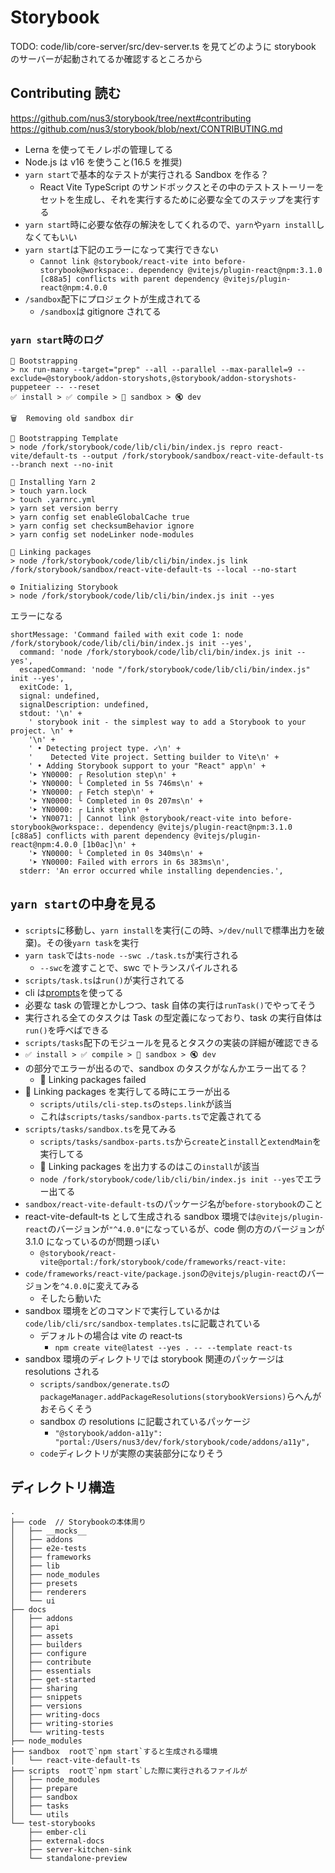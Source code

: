 # Storybook

TODO: code/lib/core-server/src/dev-server.ts を見てどのように storybook のサーバーが起動されてるか確認するところから

## Contributing 読む

https://github.com/nus3/storybook/tree/next#contributing
https://github.com/nus3/storybook/blob/next/CONTRIBUTING.md

- Lerna を使ってモノレポの管理してる
- Node.js は v16 を使うこと(16.5 を推奨)
- `yarn start`で基本的なテストが実行される Sandbox を作る？
  - React Vite TypeScript のサンドボックスとその中のテストストーリーをセットを生成し、それを実行するために必要な全てのステップを実行する
- `yarn start`時に必要な依存の解決をしてくれるので、`yarn`や`yarn install`しなくてもいい
- `yarn start`は下記のエラーになって実行できない
  - `Cannot link @storybook/react-vite into before-storybook@workspace:. dependency @vitejs/plugin-react@npm:3.1.0 [c88a5] conflicts with parent dependency @vitejs/plugin-react@npm:4.0.0`
- `/sandbox`配下にプロジェクトが生成されてる
  - `/sandbox`は gitignore されてる

### `yarn start`時のログ

```
🥾 Bootstrapping
> nx run-many --target="prep" --all --parallel --max-parallel=9 --exclude=@storybook/addon-storyshots,@storybook/addon-storyshots-puppeteer -- --reset
✅ install > ✅ compile > 🔄 sandbox > 🔇 dev

🗑  Removing old sandbox dir

👷 Bootstrapping Template
> node /fork/storybook/code/lib/cli/bin/index.js repro react-vite/default-ts --output /fork/storybook/sandbox/react-vite-default-ts --branch next --no-init

🧶 Installing Yarn 2
> touch yarn.lock
> touch .yarnrc.yml
> yarn set version berry
> yarn config set enableGlobalCache true
> yarn config set checksumBehavior ignore
> yarn config set nodeLinker node-modules

🔗 Linking packages
> node /fork/storybook/code/lib/cli/bin/index.js link /fork/storybook/sandbox/react-vite-default-ts --local --no-start

⚙️ Initializing Storybook
> node /fork/storybook/code/lib/cli/bin/index.js init --yes
```

エラーになる

```
shortMessage: 'Command failed with exit code 1: node /fork/storybook/code/lib/cli/bin/index.js init --yes',
  command: 'node /fork/storybook/code/lib/cli/bin/index.js init --yes',
  escapedCommand: 'node "/fork/storybook/code/lib/cli/bin/index.js" init --yes',
  exitCode: 1,
  signal: undefined,
  signalDescription: undefined,
  stdout: '\n' +
    ' storybook init - the simplest way to add a Storybook to your project. \n' +
    '\n' +
    ' • Detecting project type. ✓\n' +
    '    Detected Vite project. Setting builder to Vite\n' +
    ' • Adding Storybook support to your "React" app\n' +
    '➤ YN0000: ┌ Resolution step\n' +
    '➤ YN0000: └ Completed in 5s 746ms\n' +
    '➤ YN0000: ┌ Fetch step\n' +
    '➤ YN0000: └ Completed in 0s 207ms\n' +
    '➤ YN0000: ┌ Link step\n' +
    '➤ YN0071: │ Cannot link @storybook/react-vite into before-storybook@workspace:. dependency @vitejs/plugin-react@npm:3.1.0 [c88a5] conflicts with parent dependency @vitejs/plugin-react@npm:4.0.0 [1b0ac]\n' +
    '➤ YN0000: └ Completed in 0s 340ms\n' +
    '➤ YN0000: Failed with errors in 6s 383ms\n',
  stderr: 'An error occurred while installing dependencies.',
```

## `yarn start`の中身を見る

- `scripts`に移動し、`yarn install`を実行(この時、`>/dev/null`で標準出力を破棄)。その後`yarn task`を実行
- `yarn task`では`ts-node --swc ./task.ts`が実行される
  - `--swc`を渡すことで、swc でトランスパイルされる
- `scripts/task.ts`は`run()`が実行されてる
- cli は[prompts](https://github.com/terkelg/prompts)を使ってる
- 必要な task の管理とかしつつ、task 自体の実行は`runTask()`でやってそう
- 実行される全てのタスクは Task の型定義になっており、task の実行自体は`run()`を呼べばできる
- `scripts/tasks`配下のモジュールを見るとタスクの実装の詳細が確認できる
- `✅ install > ✅ compile > 🔄 sandbox > 🔇 dev`
- の部分でエラーが出るので、sandbox のタスクがなんかエラー出てる？
  - 🚨 Linking packages failed
- 🔗 Linking packages を実行してる時にエラーが出る
  - `scripts/utils/cli-step.ts`の`steps.link`が該当
  - これは`scripts/tasks/sandbox-parts.ts`で定義されてる
- `scripts/tasks/sandbox.ts`を見てみる
  - `scripts/tasks/sandbox-parts.ts`から`create`と`install`と`extendMain`を実行してる
  - 🔗 Linking packages を出力するのはこの`install`が該当
  - `node /fork/storybook/code/lib/cli/bin/index.js init --yes`でエラー出てる
- `sandbox/react-vite-default-ts`のパッケージ名が`before-storybook`のこと
- react-vite-default-ts として生成される sandbox 環境では`@vitejs/plugin-react`のバージョンが`"^4.0.0"`になっているが、code 側の方のバージョンが 3.1.0 になっているのが問題っぽい
  - `@storybook/react-vite@portal:/fork/storybook/code/frameworks/react-vite:`
- `code/frameworks/react-vite/package.json`の`@vitejs/plugin-react`のバージョンを`^4.0.0`に変えてみる
  - そしたら動いた
- sandbox 環境をどのコマンドで実行しているかは`code/lib/cli/src/sandbox-templates.ts`に記載されている
  - デフォルトの場合は vite の react-ts
    - `npm create vite@latest --yes . -- --template react-ts`
- sandbox 環境のディレクトリでは storybook 関連のパッケージは resolutions される
  - `scripts/sandbox/generate.ts`の`packageManager.addPackageResolutions(storybookVersions)`らへんがおそらくそう
  - sandbox の resolutions に記載されているパッケージ
    - `"@storybook/addon-a11y": "portal:/Users/nus3/dev/fork/storybook/code/addons/a11y",`
  - `code`ディレクトリが実際の実装部分になりそう

## ディレクトリ構造

```
.
├── code  // Storybookの本体周り
│   ├── __mocks__
│   ├── addons
│   ├── e2e-tests
│   ├── frameworks
│   ├── lib
│   ├── node_modules
│   ├── presets
│   ├── renderers
│   └── ui
├── docs
│   ├── addons
│   ├── api
│   ├── assets
│   ├── builders
│   ├── configure
│   ├── contribute
│   ├── essentials
│   ├── get-started
│   ├── sharing
│   ├── snippets
│   ├── versions
│   ├── writing-docs
│   ├── writing-stories
│   └── writing-tests
├── node_modules
├── sandbox  rootで`npm start`すると生成される環境
│   └── react-vite-default-ts
├── scripts  rootで`npm start`した際に実行されるファイルが
│   ├── node_modules
│   ├── prepare
│   ├── sandbox
│   ├── tasks
│   └── utils
└── test-storybooks
    ├── ember-cli
    ├── external-docs
    ├── server-kitchen-sink
    └── standalone-preview
```
